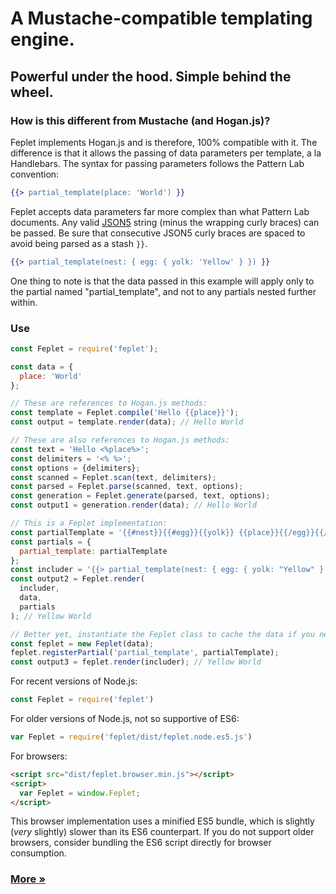 # A Mustache-compatible templating engine.

## Powerful under the hood. Simple behind the wheel.

### How is this different from Mustache (and Hogan.js)?

Feplet implements Hogan.js and is therefore, 100% compatible with it. The 
difference is that it allows the passing of data parameters per template, a la 
Handlebars. The syntax for passing parameters follows the Pattern Lab 
convention:

```handlebars
{{> partial_template(place: 'World') }}
```

Feplet accepts data parameters far more complex than what Pattern Lab documents. 
Any valid <a href="http://json5.org" target="_blank">JSON5</a> string (minus the 
wrapping curly braces) can be passed. Be sure that consecutive JSON5 curly 
braces are spaced to avoid being parsed as a stash `}}`.

```handlebars
{{> partial_template(nest: { egg: { yolk: 'Yellow' } }) }}
```

One thing to note is that the data passed in this example will apply only to the 
partial named "partial\_template", and not to any partials nested further 
within.

### Use

```javascript
const Feplet = require('feplet');

const data = {
  place: 'World'
};

// These are references to Hogan.js methods:
const template = Feplet.compile('Hello {{place}}');
const output = template.render(data); // Hello World

// These are also references to Hogan.js methods:
const text = 'Hello <%place%>';
const delimiters = '<% %>';
const options = {delimiters};
const scanned = Feplet.scan(text, delimiters);
const parsed = Feplet.parse(scanned, text, options);
const generation = Feplet.generate(parsed, text, options);
const output1 = generation.render(data); // Hello World

// This is a Feplet implementation:
const partialTemplate = '{{#nest}}{{#egg}}{{yolk}} {{place}}{{/egg}}{{/nest}}';
const partials = {
  partial_template: partialTemplate
};
const includer = '{{> partial_template(nest: { egg: { yolk: "Yellow" } }) }}';
const output2 = Feplet.render(
  includer,
  data,
  partials
); // Yellow World

// Better yet, instantiate the Feplet class to cache the data if you need to use them more than once:
const feplet = new Feplet(data);
feplet.registerPartial('partial_template', partialTemplate);
const output3 = feplet.render(includer); // Yellow World
```

For recent versions of Node.js:

```javascript
const Feplet = require('feplet')
```

For older versions of Node.js, not so supportive of ES6:

```javascript
var Feplet = require('feplet/dist/feplet.node.es5.js')
```

For browsers:

```html
<script src="dist/feplet.browser.min.js"></script>
<script>
  var Feplet = window.Feplet;
</script>
```

This browser implementation uses a minified ES5 bundle, which is slightly 
(_very_ slightly) slower than its ES6 counterpart. If you do not support 
older browsers, consider bundling the ES6 script directly for browser 
consumption.

<h3><a href="https://github.com/electric-eloquence/feplet/blob/master/ABOUT.md">More &raquo;</a></h3>
